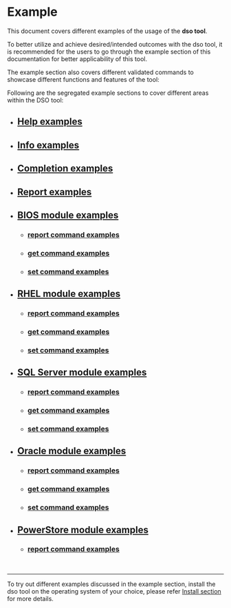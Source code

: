 # Example

This document covers different examples of the usage of the **dso tool**. 

To better utilize and achieve desired/intended outcomes with the dso tool, it is recommended for the users to go through the example section of this documentation for better applicability of this tool. 

The example section also covers different validated commands to showcase different functions and features of the tool:

Following are the segregated example sections to cover different areas within the DSO tool:

- ## [Help examples](helpExamples.md)
- ## [Info examples](infoExamples.md)
- ## [Completion examples](completionExamples.md)
- ## [Report examples](reportExamples.md)
- ## [BIOS module examples](biosModuleExamples.md#bios-sub-module-usage-examples)
  - ### [report command examples](biosModuleExamples.md#report-command)
  - ### [get command examples](biosModuleExamples.md#get-command)
  - ### [set command examples](biosModuleExamples.md#set-command)
- ## [RHEL module examples](osModuleExamples.md#rhel-sub-module-usage-examples)
  - ### [report command examples](osModuleExamples.md#report-command)
  - ### [get command examples](osModuleExamples.md#get-command)
  - ### [set command examples](osModuleExamples.md#set-command)
- ## [SQL Server module examples](dbSqlModuleExamples.md#sql-sub-module-usage-examples)
  - ### [report command examples](dbSqlModuleExamples.md#report-command)
  - ### [get command examples](dbSqlModuleExamples.md#get-command)
  - ### [set command examples](dbSqlModuleExamples.md#set-command)
- ## [Oracle module examples](dbOracleModuleExamples.md#oracle-sub-module-usage-examples)
  - ### [report command examples](dbOracleModuleExamples.md#report-command)
  - ### [get command examples](dbOracleModuleExamples.md#get-command)
  - ### [set command examples](dbOracleModuleExamples.md#set-command)
- ## [PowerStore module examples](storagePstoreExamples.md#pstore-sub-module-usage-examples)
  - ### [report command examples](storagePstoreExamples.md#report-command)

<br>

---

To try out different examples discussed in the example section, install the dso tool on the operating system of your choice, please refer [Install section](../README.md#install-instructions) for more details.
